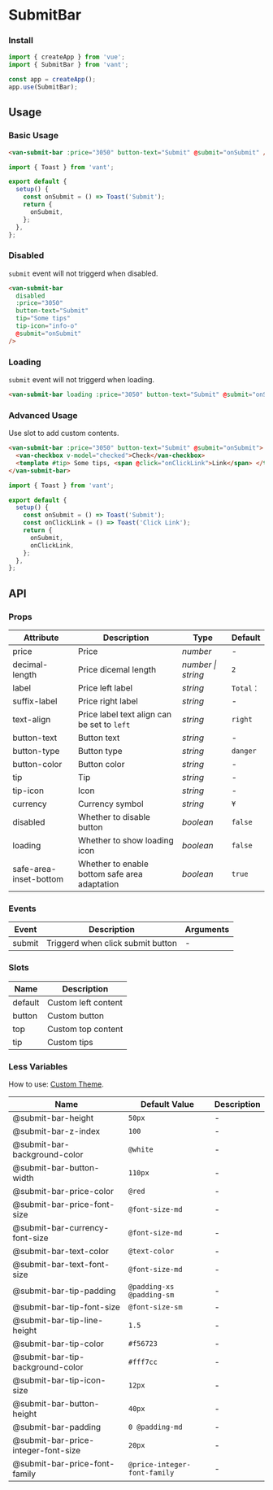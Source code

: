 # SubmitBar

### Install

```js
import { createApp } from 'vue';
import { SubmitBar } from 'vant';

const app = createApp();
app.use(SubmitBar);
```

## Usage

### Basic Usage

```html
<van-submit-bar :price="3050" button-text="Submit" @submit="onSubmit" />
```

```js
import { Toast } from 'vant';

export default {
  setup() {
    const onSubmit = () => Toast('Submit');
    return {
      onSubmit,
    };
  },
};
```

### Disabled

`submit` event will not triggerd when disabled.

```html
<van-submit-bar
  disabled
  :price="3050"
  button-text="Submit"
  tip="Some tips"
  tip-icon="info-o"
  @submit="onSubmit"
/>
```

### Loading

`submit` event will not triggerd when loading.

```html
<van-submit-bar loading :price="3050" button-text="Submit" @submit="onSubmit" />
```

### Advanced Usage

Use slot to add custom contents.

```html
<van-submit-bar :price="3050" button-text="Submit" @submit="onSubmit">
  <van-checkbox v-model="checked">Check</van-checkbox>
  <template #tip> Some tips, <span @click="onClickLink">Link</span> </template>
</van-submit-bar>
```

```js
import { Toast } from 'vant';

export default {
  setup() {
    const onSubmit = () => Toast('Submit');
    const onClickLink = () => Toast('Click Link');
    return {
      onSubmit,
      onClickLink,
    };
  },
};
```

## API

### Props

| Attribute | Description | Type | Default |
| --- | --- | --- | --- |
| price | Price | _number_ | - |
| decimal-length | Price dicemal length | _number \| string_ | `2` |
| label | Price left label | _string_ | `Total：` |
| suffix-label | Price right label | _string_ | - |
| text-align | Price label text align can be set to `left` | _string_ | `right` |
| button-text | Button text | _string_ | - |
| button-type | Button type | _string_ | `danger` |
| button-color | Button color | _string_ | - |
| tip | Tip | _string_ | - |
| tip-icon | Icon | _string_ | - |
| currency | Currency symbol | _string_ | `¥` |
| disabled | Whether to disable button | _boolean_ | `false` |
| loading | Whether to show loading icon | _boolean_ | `false` |
| safe-area-inset-bottom | Whether to enable bottom safe area adaptation | _boolean_ | `true` |

### Events

| Event  | Description                       | Arguments |
| ------ | --------------------------------- | --------- |
| submit | Triggerd when click submit button | -         |

### Slots

| Name    | Description         |
| ------- | ------------------- |
| default | Custom left content |
| button  | Custom button       |
| top     | Custom top content  |
| tip     | Custom tips         |

### Less Variables

How to use: [Custom Theme](#/en-US/theme).

| Name | Default Value | Description |
| --- | --- | --- |
| @submit-bar-height | `50px` | - |
| @submit-bar-z-index | `100` | - |
| @submit-bar-background-color | `@white` | - |
| @submit-bar-button-width | `110px` | - |
| @submit-bar-price-color | `@red` | - |
| @submit-bar-price-font-size | `@font-size-md` | - |
| @submit-bar-currency-font-size | `@font-size-md` | - |
| @submit-bar-text-color | `@text-color` | - |
| @submit-bar-text-font-size | `@font-size-md` | - |
| @submit-bar-tip-padding | `@padding-xs @padding-sm` | - |
| @submit-bar-tip-font-size | `@font-size-sm` | - |
| @submit-bar-tip-line-height | `1.5` | - |
| @submit-bar-tip-color | `#f56723` | - |
| @submit-bar-tip-background-color | `#fff7cc` | - |
| @submit-bar-tip-icon-size | `12px` | - |
| @submit-bar-button-height | `40px` | - |
| @submit-bar-padding | `0 @padding-md` | - |
| @submit-bar-price-integer-font-size | `20px` | - |
| @submit-bar-price-font-family | `@price-integer-font-family` | - |

